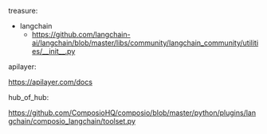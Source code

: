 treasure:

- langchain
  - https://github.com/langchain-ai/langchain/blob/master/libs/community/langchain_community/utilities/__init__.py


apilayer:

https://apilayer.com/docs



hub_of_hub:

https://github.com/ComposioHQ/composio/blob/master/python/plugins/langchain/composio_langchain/toolset.py
